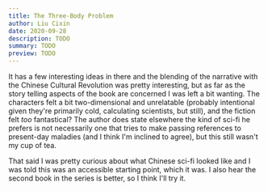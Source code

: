 ```yaml
---
title: The Three-Body Problem
author: Liu Cixin
date: 2020-09-28
description: TODO
summary: TODO
preview: TODO
---
```


It has a few interesting ideas in there and the blending of the narrative with
the Chinese Cultural Revolution was pretty interesting, but as far as the story
telling aspects of the book are concerned I was left a bit wanting. The
characters felt a bit two-dimensional and unrelatable (probably intentional
given they're primarily cold, calculating scientists, but still), and the
fiction felt _too_ fantastical? The author does state elsewhere the kind of
sci-fi he prefers is not necessarily one that tries to make passing references
to present-day maladies (and I think I'm inclined to agree), but this
still wasn't my cup of tea.

That said I was pretty curious about what Chinese sci-fi looked like and I was
told this was an accessible starting point, which it was. I also hear the
second book in the series is better, so I think I'll try it.
